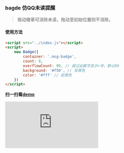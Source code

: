### bagde 仿QQ未读提醒
> 拖动徽章可消除未读，拖动至初始位置则不消除。

#### 使用方法
```html
<script src="../index.js"></script>
<script>
    new Badge({
        container: '.msg-badge',
        count: 8,
        overflowCount: 99, // 超过此数字显示+号，默认99
        background: '#f50', // 背景色
        color: '#fff' // 前景色
    })
</script>
```

**扫一扫看[demo](http://hingsir.com/badge/samples/browser.html)**

![二维码](http://qr.liantu.com/api.php?w=200&m=10&bg=f7f7f7&text=http://hingsir.com/badge/samples/browser.html)
